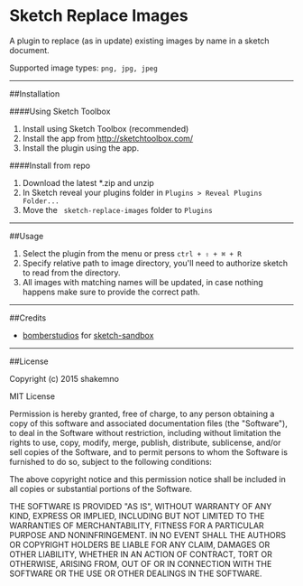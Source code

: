 # Sketch Replace Images

A plugin to replace (as in update) existing images by name in a sketch document.

Supported image types: ```png, jpg, jpeg```

---

##Installation

####Using Sketch Toolbox

1. Install using Sketch Toolbox (recommended)
2. Install the app from http://sketchtoolbox.com/
3. Install the plugin using the app.

####Install from repo

1. Download the latest *.zip and unzip
2. In Sketch reveal your plugins folder in ```Plugins > Reveal Plugins Folder...```
3. Move the ``` sketch-replace-images``` folder to ```Plugins```

---

##Usage

1. Select the plugin from the menu or press ```ctrl + ⇧ + ⌘ + R``` 
2. Specify relative path to image directory, you'll need to authorize sketch to read from the directory. 
3. All images with matching names will be updated, in case nothing happens make sure to provide the correct path.

---

##Credits

- [bomberstudios](https://github.com/bomberstudios) for [sketch-sandbox](https://github.com/bomberstudios/sketch-sandbox)

---

##License

Copyright (c) 2015 shakemno

MIT License

Permission is hereby granted, free of charge, to any person obtaining a copy of this software and associated documentation files (the "Software"), to deal in the Software without restriction, including without limitation the rights to use, copy, modify, merge, publish, distribute, sublicense, and/or sell copies of the Software, and to permit persons to whom the Software is furnished to do so, subject to the following conditions:

The above copyright notice and this permission notice shall be included in all copies or substantial portions of the Software.

THE SOFTWARE IS PROVIDED "AS IS", WITHOUT WARRANTY OF ANY KIND, EXPRESS OR IMPLIED, INCLUDING BUT NOT LIMITED TO THE WARRANTIES OF MERCHANTABILITY, FITNESS FOR A PARTICULAR PURPOSE AND NONINFRINGEMENT. IN NO EVENT SHALL THE AUTHORS OR COPYRIGHT HOLDERS BE LIABLE FOR ANY CLAIM, DAMAGES OR OTHER LIABILITY, WHETHER IN AN ACTION OF CONTRACT, TORT OR OTHERWISE, ARISING FROM, OUT OF OR IN CONNECTION WITH THE SOFTWARE OR THE USE OR OTHER DEALINGS IN THE SOFTWARE.